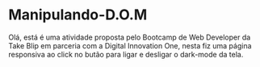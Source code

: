 # Manipulando-D.O.M

Olá, está é uma atividade proposta pelo Bootcamp de Web Developer da Take Blip em parceria com a Digital Innovation One, nesta fiz uma página responsiva ao click no butão para ligar e desligar o dark-mode da tela.
